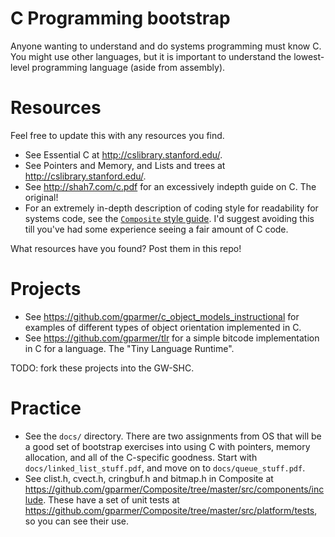 # C Programming bootstrap

Anyone wanting to understand and do systems programming must know C.  You might use other languages, but it is important to understand the lowest-level programming language (aside from assembly).

# Resources

Feel free to update this with any resources you find.

- See Essential C at http://cslibrary.stanford.edu/.
- See Pointers and Memory, and Lists and trees at http://cslibrary.stanford.edu/.
- See http://shah7.com/c.pdf for an excessively indepth guide on C. The original!
- For an extremely in-depth description of coding style for readability for systems code, see the [`Composite` style guide](https://github.com/gparmer/Composite/blob/master/doc/style_guide/composite_coding_style.pdf?raw=true).  I'd suggest avoiding this till you've had some experience seeing a fair amount of C code.

What resources have you found?  Post them in this repo!

# Projects

- See https://github.com/gparmer/c_object_models_instructional for examples of different types of object orientation implemented in C.
- See https://github.com/gparmer/tlr for a simple bitcode implementation in C for a language.  The "Tiny Language Runtime".

TODO: fork these projects into the GW-SHC.

# Practice

- See the `docs/` directory.  There are two assignments from OS that will be a good set of bootstrap exercises into using C with pointers, memory allocation, and all of the C-specific goodness.  Start with `docs/linked_list_stuff.pdf`, and move on to `docs/queue_stuff.pdf`.
- See clist.h, cvect.h, cringbuf.h and bitmap.h in Composite at https://github.com/gparmer/Composite/tree/master/src/components/include.  These have a set of unit tests at https://github.com/gparmer/Composite/tree/master/src/platform/tests, so you can see their use.
